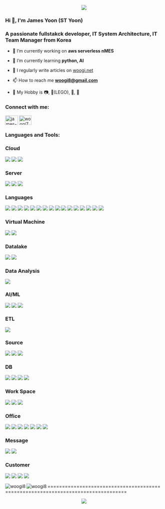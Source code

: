 
<p align='center'>
    <img src="https://capsule-render.vercel.app/api?type=waving&color=auto&height=300&section=header&text=woogi%20GitHub&fontSize=90&animation=fadeIn&fontAlignY=38&desc=>%20GitHub%20Profile%20or%20any%20Repo%20like%20me!&descAlignY=51&descAlign=62"/>
</p>


<h3 align="left">Hi 👋, I'm James Yoon (ST Yoon) </h3>
<h3 align="left">A passionate fullstakck developer, IT System Architecture, IT Team Manager from Korea</h3>

- 🔭 I’m currently working on **aws serverless nMES**

- 🌱 I’m currently learning **python, AI**

- 📝 I regularly write articles on [woogi.net](woogi.net)

- 📫 How to reach me **woogi8@gmail.com**

- 🤖 My Hobby is 📷, 🧱(LEGO), 🚴, 🚡

<h3 align="left">Connect with me:</h3>
<p align="left">
<a href="https://www.linkedin.com/in/james-yoon-9aa3a6263/" target="blank"><img align="center" src="https://raw.githubusercontent.com/rahuldkjain/github-profile-readme-generator/master/src/images/icons/Social/linked-in-alt.svg" alt="james-yoon" height="30" width="40" /></a>
<a href="https://instagram.com/woogi7" target="blank"><img align="center" src="https://raw.githubusercontent.com/rahuldkjain/github-profile-readme-generator/master/src/images/icons/Social/instagram.svg" alt="woogi7" height="30" width="40" /></a>
</p>
</p>
</p>

<h3 align="left">Languages and Tools:</h3>
 <h3 align="left">Cloud</h3>
<p>
<img src="https://img.shields.io/badge/aws-232F3E?style=plastic&logo=amazonaws&logoColor=white">
<img src="https://img.shields.io/badge/AWS Lambda-FF9900?style=plastic&logo=AWS Lambda&logoColor=white">
<img src="https://img.shields.io/badge/Amazon S3-569A31?style=plastic&logo=Amazon S3&logoColor=white"> 
</p>

  <h3 align="left">Server</h3>
  <p>
   <img src="https://img.shields.io/badge/Amazon EC2-FF9900?style=plastic&logo=Amazon EC2&logoColor=white"> 
   <img src="https://img.shields.io/badge/Linux-FCC624?style=plastic&logo=linux&logoColor=white"> 
   <img src="https://img.shields.io/badge/CentOS-262577?style=plastic&logo=centos&logoColor=white"> 
 </p>
 
<h3 align="left">Languages</h3>
<p>
<img src="https://img.shields.io/badge/vue.js-4FC08D?style=plastic&logo=vuedotjs&logoColor=white"> 
<img src="https://img.shields.io/badge/Node.js-339933?style=plastic&logo=nodedotjs&logoColor=white"> 
<img src="https://img.shields.io/badge/npm-CB3837?style=plastic&logo=npm&logoColor=white"> 
<img src="https://img.shields.io/badge/csharp-512BD4?style=plastic&logo=csharp&logoColor=white"> 
 <img src="https://img.shields.io/badge/C-A8B9CC?style=plastic&logo=C&logoColor=white"> 
 <img src="https://img.shields.io/badge/C++-00599C?style=plastic&logo=cplusplus&logoColor=white"> 
  <img src="https://img.shields.io/badge/.NET-512BD4?style=plastic&logo=.NET&logoColor=white"> 
 <img src="https://img.shields.io/badge/Figma-F24E1E?style=plastic&logo=Figma&logoColor=white"> 
 <img src="https://img.shields.io/badge/Flask-000000?style=plastic&logo=Flask&logoColor=white"> 
<img src="https://img.shields.io/badge/devexpress-FF7200?style=plastic&logo=devexpress&logoColor=white"> 
 <img src="https://img.shields.io/badge/visualbasic-512BD4?style=plastic&logo=visualbasic&logoColor=white"> 
 <img src="https://img.shields.io/badge/MS Visual Studio-5C2D91?style=plastic&logo=visualstudio&logoColor=white"> 
 <img src="https://img.shields.io/badge/MS visual Studio Code-007ACC?style=plastic&logo=visualstudiocode&logoColor=white">  
 <img src="https://img.shields.io/badge/Jupyter-F37626?style=plastic&logo=jupyter&logoColor=white">  
 <img src="https://img.shields.io/badge/PyCharm-000000?style=plastic&logo=pycharm&logoColor=white">  
 <img src="https://img.shields.io/badge/python-3776AB?style=plastic&logo=python&logoColor=white"> 
</p>
 
 
 <h3 align="left">Virtual Machine</h3>
 <p>
  <img src="https://img.shields.io/badge/VMware-607078?style=plastic&logo=vmware&logoColor=white"> 
  <img src="https://img.shields.io/badge/virtualbox-183A61?style=plastic&logo=virtualbox&logoColor=white"> 
 </p>
 


 <h3 align="left">Datalake</h3>
 <p>
  <img src="https://img.shields.io/badge/snowflake-29B5E8?style=plastic&logo=snowflake&logoColor=white"> 
  <img src="https://img.shields.io/badge/aws Redshift-8C4FFF?style=plastic&logo=Amazon Redshift&logoColor=white"> 
 </p>
 
<h3 align="left">Data Analysis</h3>  
<p>
<img src="https://img.shields.io/badge/tableau-E97627?style=plastic&logo=tableau&logoColor=white"> 
</p>
 
<h3 align="left">AI/ML</h3> 
<p>
 <img src="https://img.shields.io/badge/pytorch-EE4C2C?style=plastic&logo=pytorch&logoColor=white"> 
 <img src="https://img.shields.io/badge/NumPy-013243?style=plastic&logo=numpy&logoColor=white"> 
 <img src="https://img.shields.io/badge/Scikit-F7931E?style=plastic&logo=scikitlearn&logoColor=white"> 
</p>

<h3 align="left">ETL</h3> 
<p>
 <img src="https://img.shields.io/badge/informatica-FF4D00?style=plastic&logo=informatica&logoColor=white"> 
</p>
 
<h3 align="left">Source</h3>
<p>
 <img src="https://img.shields.io/badge/github-181717?style=plastic&logo=github&logoColor=white"> 
 <img src="https://img.shields.io/badge/MS Sourcesafe-181717?style=plastic&logo=&logoColor=white"> 
 <img src="https://img.shields.io/badge/SVN-181717?style=plastic&logo=&logoColor=white"> 
</p>

<h3 align="left">DB</h3>
<p>
 <img src="https://img.shields.io/badge/oracle-F80000?style=plastic&logo=oracle&logoColor=white"> 
 <img src="https://img.shields.io/badge/mysql-4479A1?style=plastic&logo=mysql&logoColor=white"> 
 <img src="https://img.shields.io/badge/mariadb-3545?style=plastic&logo=mariadb&logoColor=white"> 
 <img src="https://img.shields.io/badge/dbeaver-382923?style=plastic&logo=dbeaver&logoColor=white"> 
</p>

<h3 align="left">Work Space</h3>
<p>
 <img src="https://img.shields.io/badge/zendesk-03363D?style=plastic&logo=zendesk&logoColor=white"> 
 <img src="https://img.shields.io/badge/Notion-000000?style=plastic&logo=Notion&logoColor=white"> 
 <img src="https://img.shields.io/badge/MS Loop-181717?style=plastic&logo=&logoColor=white"> 
</p>

<h3 align="left">Office</h3>
<p>
 <img src="https://img.shields.io/badge/Gmail-EA4335?style=plastic&logo=Gmail&logoColor=white"> 
 <img src="https://img.shields.io/badge/MS outlook-0078D4?style=plastic&logo=microsoftoutlook&logoColor=white"> 
 <img src="https://img.shields.io/badge/MS powerpoint-B7472A?style=plastic&logo=microsoftpowerpoint&logoColor=white"> 
 <img src="https://img.shields.io/badge/MS sharepoint-0078D4?style=plastic&logo=microsoftsharepoint&logoColor=white"> 
 <img src="https://img.shields.io/badge/MS Access-A4373A?style=plastic&logo=Microsoft Access&logoColor=white"> 
 <img src="https://img.shields.io/badge/MS sqlserver-CC2927?style=plastic&logo=microsoftsqlserver&logoColor=white">
 <img src="https://img.shields.io/badge/MS onenote-7719AA?style=plastic&logo=microsoftonenote&logoColor=white"> 
</p>
 
<h3 align="left">Message</h3>
<p>
 <img src="https://img.shields.io/badge/Slack-4A154B?style=plastic&logo=Slack&logoColor=white"> 
 <img src="https://img.shields.io/badge/MS teams-6264A7?style=plastic&logo=microsoftteams&logoColor=white"> 
</p>

<h3 align="left">Customer</h3>
<p>
 <img src="https://img.shields.io/badge/SAMSUNG-1428A0?style=plastic&logo=samsung&logoColor=white"> 
 <img src="https://img.shields.io/badge/Qualcomm-3253DC?style=plastic&logo=qualcomm&logoColor=white"> 
 <img src="https://img.shields.io/badge/NXP-000000?style=plastic&logo=nxp&logoColor=white"> 
 <img src="https://img.shields.io/badge/SONY-FFFFFF?style=plastic&logo=sony&logoColor=white"> 
</p>

<p>
<img align="left" src="https://github-readme-stats.vercel.app/api?username=woogi8&show_icons=true&locale=en" alt="woogi8" />
<img align="left" src="https://github-readme-streak-stats.herokuapp.com/?user=woogi8&" alt="woogi8" />
</p>

=================================================================================

<p align="center">
    <a href="https://hits.seeyoufarm.com"><img src="https://hits.seeyoufarm.com/api/count/incr/badge.svg?url=https%3A%2F%2Fgithub.com%2Fwoogi8%2Fhit-counter&count_bg=%2379C83D&title_bg=%23555555&icon=&icon_color=%23E7E7E7&title=hits&edge_flat=false"/></a>
</p>
